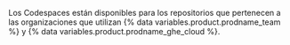 Los Codespaces están disponibles para los repositorios que pertenecen a las organizaciones que utilizan {% data variables.product.prodname_team %} y {% data variables.product.prodname_ghe_cloud %}.
